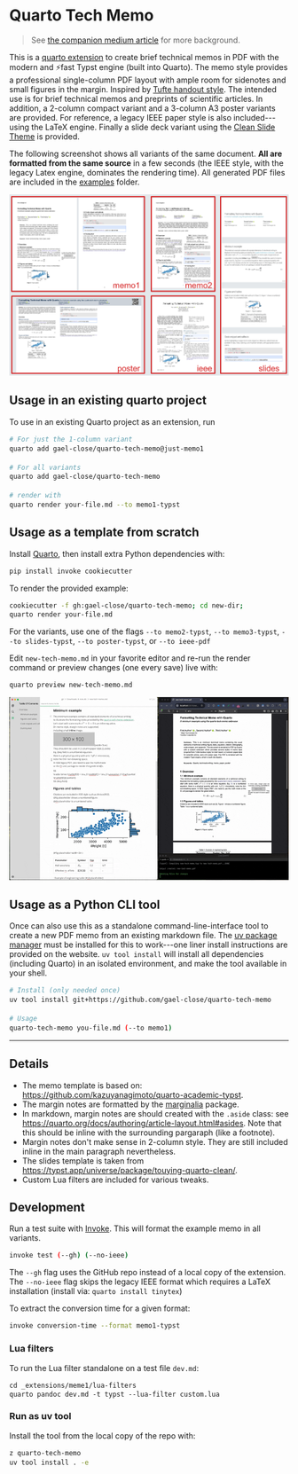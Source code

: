 # Quarto Tech Memo

> See [the companion medium article](https://medium.com/@gcl-75380/formatting-technical-memos-with-quarto-89b2d3583060) for more background.


This is a [quarto extension](https://quarto.org/) to create brief technical memos in PDF 
with the modern and ⚡fast Typst engine (built into Quarto).
The memo style provides a professional single-column PDF layout 
with ample room for sidenotes and small figures in the margin.
Inspired by [Tufte handout style](https://rstudio.github.io/tufte/).
The intended use is for brief technical memos and preprints of scientific articles.
In addition, a 2-column compact variant and a 3-column A3 poster variants are provided.
For reference, a legacy IEEE paper style is also included---using the LaTeX engine.
Finally a slide deck variant using the [Clean Slide Theme](https://typst.app/universe/package/touying-quarto-clean/) is provided. 

The following screenshot shows all variants of the same document.
**All are formatted from the same source** in a few seconds
(the IEEE style, with the legacy Latex engine, dominates the rendering time).
All generated PDF files are included in the [examples](examples) folder.

<img width=800 src=examples/collage.png>

## Usage in an existing quarto project

To use in an existing Quarto project as an extension, run

```bash
# For just the 1-column variant
quarto add gael-close/quarto-tech-memo@just-memo1

# For all variants
quarto add gael-close/quarto-tech-memo

# render with 
quarto render your-file.md --to memo1-typst
```

## Usage as a template from scratch

Install [Quarto](https://quarto.org/docs/get-started/),
then install extra Python dependencies with:

```bash
pip install invoke cookiecutter
```

To render the provided example:

```bash
cookiecutter -f gh:gael-close/quarto-tech-memo; cd new-dir;
quarto render your-file.md
```

For the variants, use one of the flags `--to memo2-typst`, `--to memo3-typst`, `--to slides-typst`, `--to poster-typst`, or `--to ieee-pdf` 

Edit `new-tech-memo.md` in your favorite editor and re-run the render command
or preview changes (one every save) live with:

```bash
quarto preview new-tech-memo.md
```

![](examples/preview-mode.gif)


## Usage as a Python CLI tool

Once can also use this as a standalone command-line-interface tool 
to create a new PDF memo from an existing markdown file.
The [uv package manager](https://docs.astral.sh/uv/) must be installed for this to work---one liner install instructions are provided on the website. 
`uv tool install` will install all dependencies (including Quarto) in an isolated environment,
and make the tool available in your shell.

```bash
# Install (only needed once)
uv tool install git+https://github.com/gael-close/quarto-tech-memo

# Usage
quarto-tech-memo you-file.md (--to memo1)
```

---

## Details

* The memo template is based on: https://github.com/kazuyanagimoto/quarto-academic-typst.
* The margin notes are formatted by the [marginalia](https://typst.app/universe/package/marginalia/) package.
* In markdown, margin notes are should created with the `.aside` class: 
  see https://quarto.org/docs/authoring/article-layout.html#asides. 
  Note that this should be inline with the surrounding pargaraph (like a footnote).
* Margin notes don't make sense in 2-column style. 
They are still included inline in the main paragraph nevertheless.
* The slides template is taken from https://typst.app/universe/package/touying-quarto-clean/.
* Custom Lua filters are included for various tweaks.

## Development

Run a test suite with [Invoke](https://www.pyinvoke.org/). 
This will format the example memo in all variants.

```bash
invoke test (--gh) (--no-ieee)
```

The `--gh` flag uses the GitHub repo instead of a local copy of the extension.
The `--no-ieee` flag skips the legacy IEEE format which requires a LaTeX installation (install via: `quarto install tinytex`)

To extract the conversion time for a given format:

```bash
invoke conversion-time --format memo1-typst
```
### Lua filters

To run the Lua filter standalone on a test file `dev.md`:

```
cd _extensions/meme1/lua-filters
quarto pandoc dev.md -t typst --lua-filter custom.lua
```

### Run as uv tool

Install the tool from the local copy of the repo with:

```bash
z quarto-tech-memo
uv tool install . -e
```

